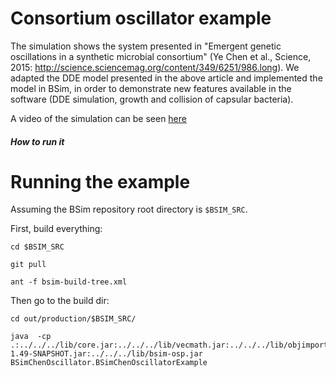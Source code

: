 # Consortium oscillator example

The simulation shows the system presented in "Emergent genetic oscillations in a synthetic microbial consortium" (Ye Chen et al., Science, 2015: http://science.sciencemag.org/content/349/6251/986.long). 
We adapted the DDE model presented in the above article and implemented the model in BSim, in order to demonstrate new features available in the software (DDE simulation, growth and collision of capsular bacteria).

A video of the simulation can be seen [here](https://www.youtube.com/watch?v=FpG7EgIC5yI)


##### How to run it
# Running the example

Assuming the BSim repository root directory is `$BSIM_SRC`.

First, build everything:
```
cd $BSIM_SRC

git pull

ant -f bsim-build-tree.xml
```

Then go to the build dir:
```
cd out/production/$BSIM_SRC/

java  -cp .:../../../lib/core.jar:../../../lib/vecmath.jar:../../../lib/objimport.jar:../../../lib/jcommander-1.49-SNAPSHOT.jar:../../../lib/bsim-osp.jar BSimChenOscillator.BSimChenOscillatorExample
```